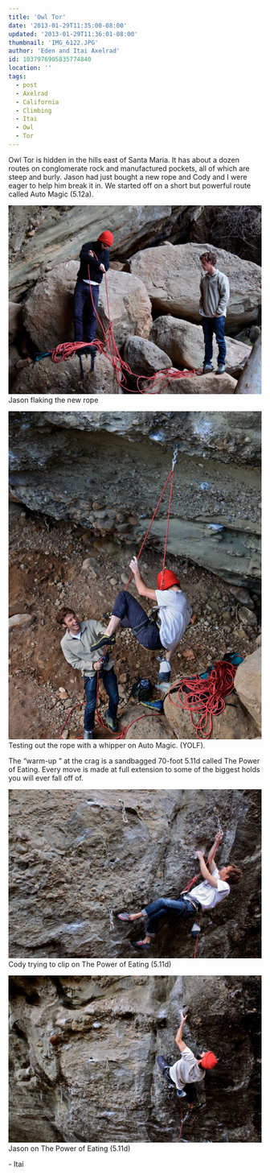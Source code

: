 ```yaml
---
title: 'Owl Tor'
date: '2013-01-29T11:35:00-08:00'
updated: '2013-01-29T11:36:01-08:00'
thumbnail: 'IMG_6122.JPG'
author: 'Eden and Itai Axelrad'
id: 1037976905835774840
location: ''
tags:
  - post
  - Axelrad
  - California
  - Climbing
  - Itai
  - Owl
  - Tor
---
```


Owl Tor is hidden in the hills east of Santa Maria. It has about a dozen routes on conglomerate rock and manufactured pockets, all of which are steep and burly. Jason had just bought a new rope and Cody and I were eager to help him break it in. We started off on a short but powerful route called Auto Magic (5.12a).

![image alt](/images/IMG_6122.JPG)Jason flaking the new rope

![image alt](/images/IMG_6127.jpg)Testing out the rope with a whipper on Auto Magic. (YOLF).

The “warm-up ” at the crag is a sandbagged 70-foot 5.11d called The Power of Eating. Every move is made at full extension to some of the biggest holds you will ever fall off of.

![image alt](/images/IMG_6230.JPG)Cody trying to clip on The Power of Eating (5.11d)

![image alt](/images/IMG_6217_2.JPG)Jason on The Power of Eating (5.11d)

\- Itai
